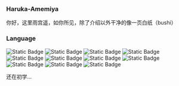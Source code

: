 
### Haruka-Amemiya

你好，这里雨宫遥，如你所见，除了介绍以外干净的像一页白纸（bushi）

### Language

![Static Badge](https://img.shields.io/badge/Python-%20?style=flat-square&logo=python&logoColor=white&color=3776AB)
![Static Badge](https://img.shields.io/badge/Java-%20?style=flat-square&logo=openjdk&logoColor=white&color=FF9E0F)
![Static Badge](https://img.shields.io/badge/HTML5-%20?style=flat-square&logo=html5&logoColor=white&color=E34F26)
![Static Badge](https://img.shields.io/badge/JavaScript-%20?style=flat-square&logo=javascript&logoColor=white&color=F7DF1E)
![Static Badge](https://img.shields.io/badge/Vue3-%20?style=flat-square&logo=vuedotjs&logoColor=white&color=4FC08D)
![Static Badge](https://img.shields.io/badge/CSS3-%20?style=flat-square&logo=css3&logoColor=white&color=1572B6)
![Static Badge](https://img.shields.io/badge/Node.js-%20?style=flat-square&logo=nodedotjs&logoColor=white&color=339933)
![Static Badge](https://img.shields.io/badge/.NET-%20?style=flat-square&logo=.net&logoColor=white&color=512BD4)
![Static Badge](https://img.shields.io/badge/C++-%20?style=flat-square&logo=cplusplus&logoColor=white&color=00599C)
![Static Badge](https://img.shields.io/badge/TypeScript-%20?style=flat-square&logo=typescript&logoColor=white&color=3178C6)
![Static Badge](https://img.shields.io/badge/Go-%20?style=flat-square&logo=go&logoColor=white&color=00ADD8)

还在初学...
